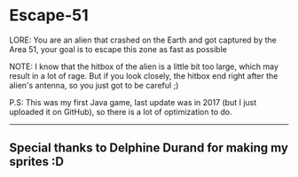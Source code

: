 # Escape-51
LORE: You are an alien that crashed on the Earth and got captured by the Area 51, your goal is to escape this zone as fast as possible

NOTE: I know that the hitbox of the alien is a little bit too large, which may result in a lot of rage. But if you look closely, the hitbox end right after the alien's antenna, so you just got to be careful ;)

P.S: This was my first Java game, last update was in 2017 (but I just uploaded it on GitHub), so there is a lot of optimization to do.

----------------------------------------------------------
Special thanks to Delphine Durand for making my sprites :D
----------------------------------------------------------
